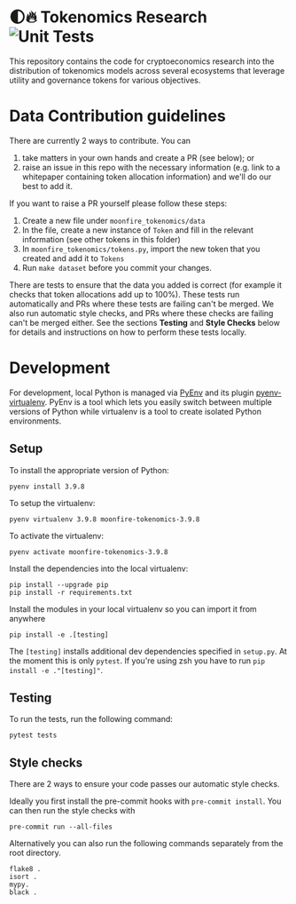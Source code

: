 # 🌓🔥 Tokenomics Research ![Unit Tests](https://github.com/moonfire-ventures/tokenomics/workflows/Unit%20Tests/badge.svg)

This repository contains the code for cryptoeconomics research into the distribution of tokenomics models across several ecosystems that leverage utility and governance tokens for various objectives.

# Data Contribution guidelines

There are currently 2 ways to contribute. You can
1. take matters in your own hands and create a PR (see below); or 
2. raise an issue in this repo with the necessary information (e.g. link to a whitepaper containing token allocation information) and we'll do our best to add it.

If you want to raise a PR yourself please follow these steps:
1. Create a new file under `moonfire_tokenomics/data`
2. In the file, create a new instance of `Token` and fill in the relevant information (see other tokens in this folder)
3. In `moonfire_tokenomics/tokens.py`, import the new token that you created and add it to `Tokens`
4. Run `make dataset` before you commit your changes.


There are tests to ensure that the data you added is correct (for example it checks that token allocations add up to 100%). These tests run automatically and PRs where these tests are failing can't be merged.
We also run automatic style checks, and PRs where these checks are failing can't be merged either. See the sections **Testing** and **Style Checks** below for details and instructions on how to perform these tests locally.

# Development

For development, local Python is managed via [PyEnv](https://github.com/pyenv/pyenv) and its plugin [pyenv-virtualenv](https://github.com/pyenv/pyenv-virtualenv). PyEnv is a tool which lets you easily switch between multiple versions of Python while virtualenv is a tool to create isolated Python environments.

## Setup

To install the appropriate version of Python:

```
pyenv install 3.9.8
```

To setup the virtualenv:

```
pyenv virtualenv 3.9.8 moonfire-tokenomics-3.9.8
```

To activate the virtualenv:

```
pyenv activate moonfire-tokenomics-3.9.8
```

Install the dependencies into the local virtualenv:

```
pip install --upgrade pip
pip install -r requirements.txt
```

Install the modules in your local virtualenv so you can import it from anywhere

```
pip install -e .[testing]
```

The `[testing]` installs additional dev dependencies specified in `setup.py`. At the moment this is only `pytest`. If you're using zsh you have to run `pip install -e ."[testing]"`.

## Testing

To run the tests, run the following command:

```
pytest tests
```

## Style checks

There are 2 ways to ensure your code passes our automatic style checks.

Ideally you first install the pre-commit hooks  with `pre-commit install`. You can then run the style checks with 
```
pre-commit run --all-files
```

Alternatively you can also run the following commands separately from the root directory.
```
flake8 .
isort .
mypy.
black .
```
